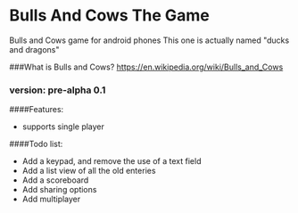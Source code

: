 # Bulls And Cows The Game
Bulls and Cows game for android phones
This one is actually named "ducks and dragons"

###What is Bulls and Cows?
https://en.wikipedia.org/wiki/Bulls_and_Cows

### version: pre-alpha 0.1

####Features:
- supports single player

####Todo list:
- Add a keypad, and remove the use of a text field
- Add a list view of all the old enteries
- Add a scoreboard
- Add sharing options
- Add multiplayer
